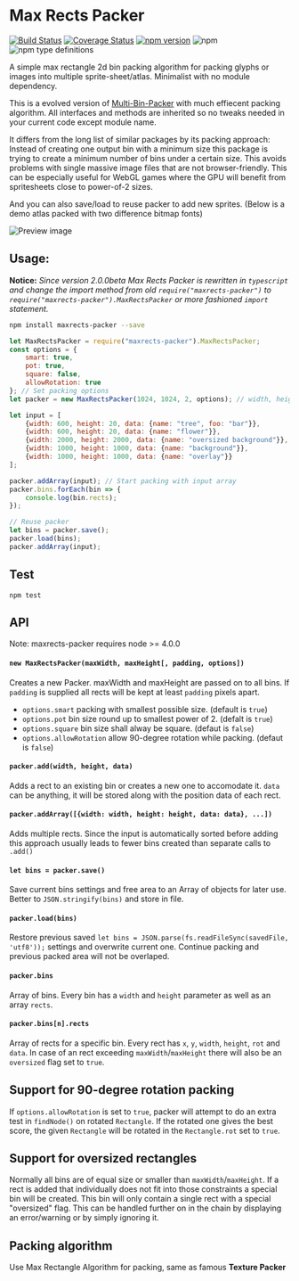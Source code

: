 # Max Rects Packer
[![Build Status](https://travis-ci.org/soimy/maxrects-packer.svg?branch=master)](https://travis-ci.org/soimy/maxrects-packer)
[![Coverage Status](https://coveralls.io/repos/github/soimy/maxrects-packer/badge.svg?branch=master)](https://coveralls.io/github/soimy/maxrects-packer?branch=master)
[![npm version](https://badge.fury.io/js/maxrects-packer.svg)](https://badge.fury.io/js/maxrects-packer)
![npm](https://img.shields.io/npm/dm/maxrects-packer.svg)
![npm type definitions](https://img.shields.io/npm/types/maxrects-packer.svg)

A simple max rectangle 2d bin packing algorithm for packing glyphs or images into multiple sprite-sheet/atlas. Minimalist with no module dependency.

This is a evolved version of [Multi-Bin-Packer](https://github.com/marekventur/multi-bin-packer) with much effiecent packing algorithm. All interfaces and methods are inherited so no tweaks needed in your current code except module name.

It differs from the long list of similar packages by its packing approach: Instead of creating one output bin with a minimum size this package is trying to create a minimum number of bins under a certain size. This avoids problems with single massive image files that are not browser-friendly. This can be especially useful for WebGL games where the GPU will benefit from spritesheets close to power-of-2 sizes.

And you can also save/load to reuse packer to add new sprites. (Below is a demo atlas packed with two difference bitmap fonts)

![Preview image](https://raw.githubusercontent.com/soimy/maxrects-packer/master/preview.png)

## Usage:
**Notice:** *Since version 2.0.0beta Max Rects Packer is rewritten in `typescript` and change the import method from old `require("maxrects-packer")` to `require("maxrects-packer").MaxRectsPacker` or more fashioned `import` statement.*

```bash
npm install maxrects-packer --save
```

```javascript
let MaxRectsPacker = require("maxrects-packer").MaxRectsPacker;
const options = {
    smart: true,
    pot: true,
    square: false,
    allowRotation: true
}; // Set packing options
let packer = new MaxRectsPacker(1024, 1024, 2, options); // width, height, padding, options

let input = [
    {width: 600, height: 20, data: {name: "tree", foo: "bar"}},
    {width: 600, height: 20, data: {name: "flower"}},
    {width: 2000, height: 2000, data: {name: "oversized background"}},
    {width: 1000, height: 1000, data: {name: "background"}},
    {width: 1000, height: 1000, data: {name: "overlay"}}
];

packer.addArray(input); // Start packing with input array
packer.bins.forEach(bin => {
    console.log(bin.rects);
});

// Reuse packer 
let bins = packer.save();
packer.load(bins);
packer.addArray(input);


```

## Test
```
npm test
```

## API

Note: maxrects-packer requires node >= 4.0.0

#### ```new MaxRectsPacker(maxWidth, maxHeight[, padding, options])```
Creates a new Packer. maxWidth and maxHeight are passed on to all bins. If ```padding``` is supplied all rects will be kept at least ```padding``` pixels apart.
- `options.smart` packing with smallest possible size. (default is `true`)
- `options.pot` bin size round up to smallest power of 2. (defalt is `true`)
- `options.square` bin size shall alway be square. (defaut is `false`) 
- `options.allowRotation` allow 90-degree rotation while packing. (defaut is `false`) 

#### ```packer.add(width, height, data)```
Adds a rect to an existing bin or creates a new one to accomodate it. ```data``` can be anything, it will be stored along with the position data of each rect.

#### ```packer.addArray([{width: width, height: height, data: data}, ...])```
Adds multiple rects. Since the input is automatically sorted before adding this approach usually leads to fewer bins created than separate calls to ```.add()```

#### ```let bins = packer.save()```
Save current bins settings and free area to an Array of objects for later use. Better to `JSON.stringify(bins)` and store in file.

#### ```packer.load(bins)```
Restore previous saved `let bins = JSON.parse(fs.readFileSync(savedFile, 'utf8'));` settings and overwrite current one. Continue packing and previous packed area will not be overlaped.

#### ```packer.bins```
Array of bins. Every bin has a ```width``` and ```height``` parameter as well as an array ```rects```.

#### ```packer.bins[n].rects```
Array of rects for a specific bin. Every rect has ```x```, ```y```, ```width```, ```height```, ```rot``` and ```data```. In case of an rect exceeding ```maxWidth```/```maxHeight``` there will also be an ```oversized``` flag set to ```true```.

## Support for 90-degree rotation packing
If `options.allowRotation` is set to `true`, packer will attempt to do an extra test in `findNode()` on rotated `Rectangle`. If the rotated one gives the best score, the given `Rectangle` will be rotated in the `Rectangle.rot` set to `true`.

## Support for oversized rectangles
Normally all bins are of equal size or smaller than ```maxWidth```/```maxHeight```. If a rect is added that individually does not fit into those constraints a special bin will be created. This bin will only contain a single rect with a special "oversized" flag. This can be handled further on in the chain by displaying an error/warning or by simply ignoring it.

## Packing algorithm
Use Max Rectangle Algorithm for packing, same as famous **Texture Packer**
